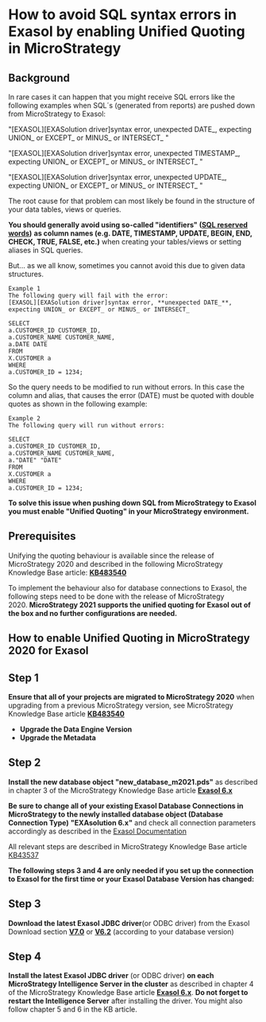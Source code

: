 # How to avoid SQL syntax errors in Exasol by enabling Unified Quoting in MicroStrategy 
## Background

In rare cases it can happen that you might receive SQL errors like the following examples when SQL´s (generated from reports) are pushed down from MicroStrategy to Exasol:

"[EXASOL][EXASolution driver]syntax error, unexpected DATE_, expecting UNION_ or EXCEPT_ or MINUS_ or INTERSECT_ "

"[EXASOL][EXASolution driver]syntax error, unexpected TIMESTAMP_, expecting UNION_ or EXCEPT_ or MINUS_ or INTERSECT_ "

"[EXASOL][EXASolution driver]syntax error, unexpected UPDATE_, expecting UNION_ or EXCEPT_ or MINUS_ or INTERSECT_ "

The root cause for that problem can most likely be found in the structure of your data tables, views or queries. 

**You should generally avoid using so-called "identifiers" ([SQL reserved words](https://docs.exasol.com/sql_references/metadata/metadata_system_tables.htm#EXA_SQL_KEYWORDS))** **as column names (e.g. DATE, TIMESTAMP, UPDATE, BEGIN, END, CHECK, TRUE, FALSE, etc.)** when creating your tables/views or setting aliases in SQL queries.

But... as we all know, sometimes you cannot avoid this due to given data structures.


```
Example 1  
The following query will fail with the error:  
[EXASOL][EXASolution driver]syntax error, **unexpected DATE_**, expecting UNION_ or EXCEPT_ or MINUS_ or INTERSECT_   
  
SELECT  
a.CUSTOMER_ID CUSTOMER_ID,  
a.CUSTOMER_NAME CUSTOMER_NAME,  
a.DATE DATE  
FROM  
X.CUSTOMER a  
WHERE  
a.CUSTOMER_ID = 1234;  

```
So the query needs to be modified to run without errors. In this case the column and alias, that causes the error (DATE) must be quoted with double quotes as shown in the following example:


```
Example 2
The following query will run without errors:

SELECT
a.CUSTOMER_ID CUSTOMER_ID,
a.CUSTOMER_NAME CUSTOMER_NAME,
a."DATE" "DATE"
FROM
X.CUSTOMER a
WHERE
a.CUSTOMER_ID = 1234;
```
**To solve this issue when pushing down SQL from MicroStrategy to Exasol you must enable "Unified Quoting" in your MicroStrategy environment.**

## Prerequisites

Unifying the quoting behaviour is available since the release of MicroStrategy 2020 and described in the following MicroStrategy Knowledge Base article: **[KB483540](https://community.microstrategy.com/s/article/KB483540-Unified-Quoting-Behavior-for-Warehouse-Identifiers?language=en_US)**

To implement the behaviour also for database connections to Exasol, the following steps need to be done with the release of MicroStrategy 2020. **MicroStrategy 2021 supports the unified quoting for Exasol out of the box and no further configurations are needed.**

## How to enable Unified Quoting in MicroStrategy 2020 for Exasol

## Step 1

**Ensure that all of your projects are migrated to MicroStrategy 2020** when upgrading from a previous MicroStrategy version, see MicroStrategy Knowledge Base article **[KB483540](https://community.microstrategy.com/s/article/KB483540-Unified-Quoting-Behavior-for-Warehouse-Identifiers?language=en_US)**

* **Upgrade the Data Engine Version**
* **Upgrade the Metadata**

## Step 2

**Install the new database object "new_database_m2021.pds"** as described in chapter 3 of the MicroStrategy Knowledge Base article **[Exasol 6.x](https://community.microstrategy.com/s/article/Exasol-6-x?language=en_US)**

**Be sure to change all of your existing Exasol Database Connections in MicroStrategy to the newly installed database object (Database Connection Type)** **"EXAsolution 6.x"** and check all connection parameters accordingly as described in the [Exasol Documentation](https://docs.exasol.com/connect_exasol/bi_tools/microstrategy/microstrategyintelligenceserver.htm)

All relevant steps are described in MicroStrategy Knowledge Base article [KB43537](https://community.microstrategy.com/s/article/KB43537-How-to-install-DBMS-objects-provided-by-MicroStrategy?language=en_US)

**The following steps 3 and 4 are only needed if you set up the connection to Exasol for the first time or your Exasol Database Version has changed:**

## Step 3

**Download the latest Exasol JDBC driver**(or ODBC driver) from the Exasol Download section **[V7.0](https://www.exasol.com/portal/display/DOWNLOAD/7.0)** or **[V6.2](https://www.exasol.com/portal/display/DOWNLOAD/6.2)** (according to your database version)

## Step 4

**Install the latest Exasol JDBC driver** (or ODBC driver) **on each MicroStrategy Intelligence Server in the cluster** as described in chapter 4 of the MicroStrategy Knowledge Base article **[Exasol 6.x](https://community.microstrategy.com/s/article/Exasol-6-x?language=en_US)**. **Do not forget to restart the Intelligence Server** after installing the driver. You might also follow chapter 5 and 6 in the KB article.

